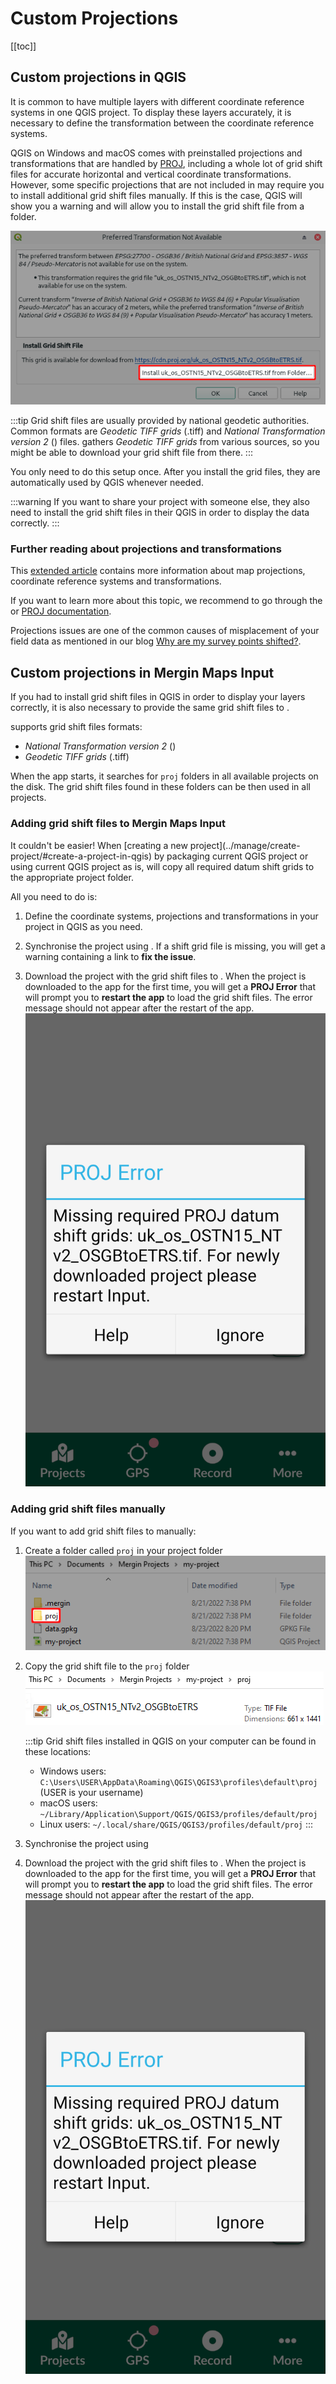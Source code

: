 # Custom Projections 
<Badge text="Since Input 0.8.0" type="info"/>
[[toc]]

## Custom projections in QGIS
It is common to have multiple layers with different coordinate reference systems in one QGIS project. To display these layers accurately, it is necessary to define the transformation between the coordinate reference systems. 

QGIS on Windows and macOS comes with preinstalled projections and transformations that are handled by [PROJ](https://proj.org), including a whole lot of grid shift files for accurate horizontal and vertical coordinate transformations. However, some specific projections that are not included in <GitHubRepo id="OSGeo/PROJ-data" desc="PROJ data" />  may require you to install additional grid shift files manually. If this is the case, QGIS will show you a warning and will allow you to install the grid shift file from a folder.

![](./proj_transformation_installation.png)

:::tip
Grid shift files are usually provided by national geodetic authorities. Common formats are *Geodetic TIFF grids* (.tiff) and *National Transformation version 2* (<NoSpellcheck id=".gsb" />) files. 
<GitHubRepo id="OSGeo/PROJ-data" desc="PROJ data" /> gathers *Geodetic TIFF grids* from various sources, so you might be able to download your grid shift file from there. 
:::

You only need to do this setup once. After you install the grid files, they are automatically used by QGIS whenever needed. 

:::warning
If you want to share your project with someone else, they also need to install the grid shift files in their QGIS in order to display the data correctly.
:::

### Further reading about projections and transformations
This [extended article](./projections/index.md) contains more information about map projections, coordinate reference systems and transformations. 

If you want to learn more about this topic, we recommend to go through the <QGISHelp ver="3.22" link="gentle_gis_introduction/coordinate_reference_systems.html" text="QGIS online documentation" /> or [PROJ documentation](https://proj.org/operations/index.html).

Projections issues are one of the common causes of misplacement of your field data as mentioned in our blog [Why are my survey points shifted?](https://www.lutraconsulting.co.uk/blog/2021/04/21/projections-field/).

## Custom projections in Mergin Maps Input
If you had to install grid shift files in QGIS in order to display your layers correctly, it is also necessary to provide the same grid shift files to <MobileAppName />.

<MobileAppName /> supports grid shift files formats:
- *National Transformation version 2* (<NoSpellcheck id=".gsb" />) <Badge text="Since Input 0.8.0" type="info"/>
- *Geodetic TIFF grids* (.tiff) <Badge text="Since Input 1.7.0" type="info"/>

When the app starts, it searches for `proj` folders in all available projects on the disk. The grid shift files found in these folders can be then used in all projects.

### Adding grid shift files to Mergin Maps Input
<Badge text="since plugin 2022.6" type="warning"/>
It couldn't be easier! When [creating a new <MainPlatformName /> project](../manage/create-project/#create-a-project-in-qgis) by packaging current QGIS project or using current QGIS project as is, <QGISPluginName /> will copy all required datum shift grids to the appropriate project folder.

All you need to do is:
1. Define the coordinate systems, projections and transformations in your <MainPlatformName /> project in QGIS as you need.

2. Synchronise the project using <QGISPluginName />. 
   If a shift grid file is missing, you will get a warning containing a link to **fix the issue**.
<!--add warning screenshot -->

3. Download the project with the grid shift files to <MobileAppName />. 
   When the project is downloaded to the app for the first time, you will get a **PROJ Error** that will prompt you to **restart the app** to load the grid shift files. The error message should not appear after the restart of the app.
![input shift grid](./input-custom-prj.png)

### Adding grid shift files manually
If you want to add grid shift files to <MobileAppName /> manually:
1. Create a folder called `proj` in your project folder
   ![proj folder](./proj-folder.png)
2. Copy the grid shift file to the `proj` folder
   ![shift file](./proj-folder-shift-file.png)
   
   :::tip
   Grid shift files installed in QGIS on your computer can be found in these locations:
   - Windows users: `C:\Users\USER\AppData\Roaming\QGIS\QGIS3\profiles\default\proj` (USER is your username)
   - macOS users: `~/Library/Application\Support/QGIS/QGIS3/profiles/default/proj`
   - Linux users: `~/.local/share/QGIS/QGIS3/profiles/default/proj`
   :::
   
3. Synchronise the project using <QGISPluginName />
4. Download the project with the grid shift files to <MobileAppName />. 
   When the project is downloaded to the app for the first time, you will get a **PROJ Error** that will prompt you to **restart the app** to load the grid shift files. The error message should not appear after the restart of the app.
![input shift grid](./input-custom-prj.png)
